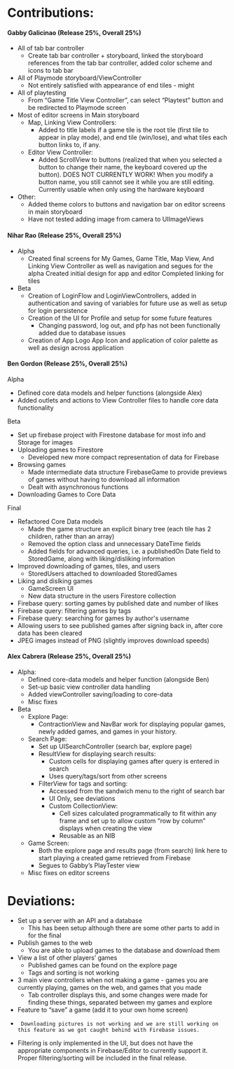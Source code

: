 # Contributions:

#### Gabby Galicinao (Release 25%, Overall 25%)

* All of tab bar controller
    * Create tab bar controller + storyboard, linked the storyboard references from the tab bar controller, added color scheme and icons to tab bar
* All of Playmode storyboard/ViewController
    * Not entirely satisfied with appearance of end tiles - might 
* All of playtesting
    * From “Game Title View Controller”, can select “Playtest” button and be redirected to Playmode screen
* Most of editor screens in Main storyboard
    * Map, Linking View Controllers: 
        * Added to title labels if a game tile is the root tile (first tile to appear in play mode), and end tile (win/lose), and what tiles each button links to, if any.
    * Editor View Controller:
        * Added ScrollView to buttons (realized that when you selected a button to change their name, the keyboard covered up the button). DOES NOT CURRENTLY WORK! When you modify a button name, you still cannot see it while you are still editing. Currently usable when only using the hardware keyboard
* Other:
    * Added theme colors to buttons and navigation bar on editor screens in main storyboard
    * Have not tested adding image from camera to UIImageViews

#### Nihar Rao (Release 25%, Overall 25%)

* Alpha
    * Created final screens for My Games, Game Title, Map View, And Linking View Controller as well as navigation and segues for the alpha Created initial design for app and editor Completed linking for tiles
* Beta
    * Creation of LoginFlow and LoginViewControllers, added in authentication and saving of variables for future use as well as setup for login persistence
    * Creation of the UI for Profile and setup for some future features
        * Changing password, log out, and pfp has not been functionally added due to database issues 
    * Creation of App Logo App Icon and application of color palette as well as design across application

#### Ben Gordon (Release 25%, Overall 25%)

Alpha

* Defined core data models and helper functions (alongside Alex) 
* Added outlets and actions to View Controller files to handle core data functionality

Beta

* Set up firebase project with Firestone database for most info and Storage for images 
* Uploading games to Firestore
    * Developed new more compact representation of data for Firebase
* Browsing games
    * Made intermediate data structure FirebaseGame to provide previews of games without having to download all information 
    * Dealt with asynchronous functions 
* Downloading Games to Core Data

Final
* Refactored Core Data models
    * Made the game structure an explicit binary tree (each tile has 2 children, rather than an array)
    * Removed the option class and unnecessary DateTime fields
    * Added fields for advanced queries, i.e. a publishedOn Date field to StoredGame, along with liking/disliking information
* Improved downloading of games, tiles, and users
    * StoredUsers attached to downloaded StoredGames
* Liking and dislking games
    * GameScreen UI
    * New data structure in the users Firestore collection 
* Firebase query: sorting games by published date and number of likes
* Firebase query: filtering games by tags
* Firebase query: searching for games by author's username
* Allowing users to see published games after signing back in, after core data has been cleared
* JPEG images instead of PNG (slightly improves download speeds)

#### Alex Cabrera (Release 25%, Overall 25%)

* Alpha:
    * Defined core-data models and helper function (alongside Ben)
    * Set-up basic view controller data handling
    * Added viewController saving/loading to core-data
    * Misc fixes
* Beta
    * Explore Page:
        * ContractionView and NavBar work for displaying popular games, newly added games, and games in your history.
    * Search Page:
        * Set up UISearchController (search bar, explore page)
        * ResultView for displaying search results:
            * Custom cells for displaying games after query is entered in search
            * Uses query/tags/sort from other screens
        * FilterView for tags and sorting:
            * Accessed from the sandwich menu to the right of search bar
            * UI Only, see deviations
            * Custom CollectionView:
                * Cell sizes calculated programmatically to fit within any frame and set up to allow custom “row by column” displays when creating the view
                * Reusable as an NIB
    * Game Screen:
        * Both the explore page and results page (from search) link here to start playing a created game retrieved from Firebase
        * Segues to Gabby’s PlayTester view
    * Misc fixes on editor screens

# Deviations:

* Set up a server with an API and a database
    * This has been setup although there are some other parts to add in for the final 
* Publish games to the web
    * You are able to upload games to the database and download them
* View a list of other players’ games 
    * Published games can be found on the explore page
    * Tags and sorting is not working
* 3 main view controllers when not making a game - games you are currently playing, games on the web, and games that you made
    * Tab controller displays this, and some changes were made for finding these things, separated between my games and explore
* Feature to “save” a game (add it to your own home screen)
*      Downloading pictures is not working and we are still working on this feature as we got caught behind with Firebase issues.
* Filtering is only implemented in the UI, but does not have the appropriate components in Firebase/Editor to currently support it. Proper filtering/sorting will be included in the final release.
